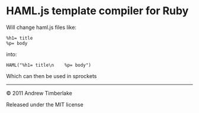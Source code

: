 HAML.js template compiler for Ruby
==================================

Will change haml.js files like:

    %h1= title
    %p= body

into:

    HAML("%h1= title\n    %p= body")


Which can then be used in sprockets

-----

&copy; 2011 Andrew Timberlake

Released under the MIT license
